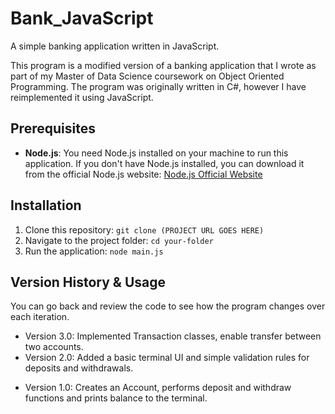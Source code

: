 # Bank_JavaScript

A simple banking application written in JavaScript.

This program is a modified version of a banking application that I wrote as part of my Master of Data Science coursework on Object Oriented Programming.
The program was originally written in C#, however I have reimplemented it using JavaScript.

## Prerequisites

- **Node.js**: You need Node.js installed on your machine to run this application. If you don't have Node.js installed, you can download it from the official Node.js website:
  [Node.js Official Website](https://nodejs.org/)

## Installation

1. Clone this repository: `git clone (PROJECT URL GOES HERE)`
2. Navigate to the project folder: `cd your-folder`
3. Run the application: `node main.js`

## Version History & Usage

You can go back and review the code to see how the program changes over each iteration.

* Version 3.0: Implemented Transaction classes, enable transfer between two accounts.
* Version 2.0: Added a basic terminal UI and simple validation rules for deposits and withdrawals.

- Version 1.0: Creates an Account, performs deposit and withdraw functions and prints balance to the terminal.
